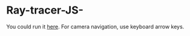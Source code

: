 # Ray-tracer-JS-
You could run it [here](https://mycolaanikeiev.github.io/ray_tracer/).
For camera navigation, use keyboard arrow keys.
